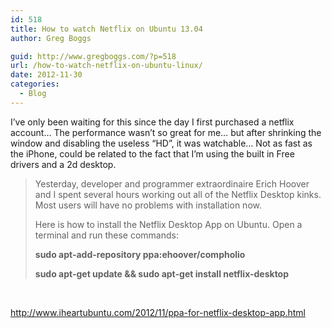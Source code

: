 ```yaml
---
id: 518
title: How to watch Netflix on Ubuntu 13.04
author: Greg Boggs

guid: http://www.gregboggs.com/?p=518
url: /how-to-watch-netflix-on-ubuntu-linux/
date: 2012-11-30
categories:
  - Blog
---
```

I&#8217;ve only been waiting for this since the day I first purchased a netflix account&#8230; The performance wasn&#8217;t so great for me&#8230; but after shrinking the window and disabling the useless &#8220;HD&#8221;, it was watchable&#8230; Not as fast as the iPhone, could be related to the fact that I&#8217;m using the built in Free drivers and a 2d desktop.

> Yesterday, developer and programmer extraordinaire Erich Hoover and I spent several hours working out all of the Netflix Desktop kinks. Most users will have no problems with installation now.
> 
> Here is how to install the Netflix Desktop App on Ubuntu. Open a terminal and run these commands:
> 
> **sudo apt-add-repository ppa:ehoover/compholio**
> 
> **sudo apt-get update && sudo apt-get install netflix-desktop**

&nbsp;

<http://www.iheartubuntu.com/2012/11/ppa-for-netflix-desktop-app.html>